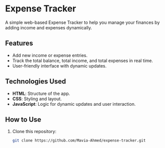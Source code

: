 # Expense Tracker

A simple web-based Expense Tracker to help you manage your finances by adding income and expenses dynamically.

## Features
- Add new income or expense entries.
- Track the total balance, total income, and total expenses in real time.
- User-friendly interface with dynamic updates.

## Technologies Used
- **HTML**: Structure of the app.
- **CSS**: Styling and layout.
- **JavaScript**: Logic for dynamic updates and user interaction.

## How to Use
1. Clone this repository:
   ```bash
   git clone https://github.com/Mavia-Ahmed/expense-tracker.git
